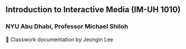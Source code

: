 ## Introduction to Interactive Media (IM-UH 1010)
### NYU Abu Dhabi, Professor Michael Shiloh

📓 Classwork documentation by Jeongin Lee
